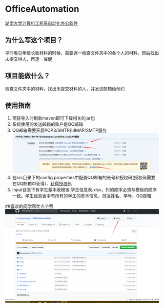 # OfficeAutomation
[湖南大学计算机工程系自动化办公软件](https://github.com/dengxiangjun/OfficeAutomation)
## 为什么写这个项目？
平时看见年级长收材料的时候，需要逐一检查文件夹中的各个人的材料，然后找出未提交得人，再逐一催促
## 项目能做什么？
检查文件夹中的材料，找出未提交材料的人，并发送邮箱给他们

## 使用指南
1. 项目导入时刷新maven即可下载相关的jar包
2. 系统使用的发送邮箱的账户是QQ邮箱
3. QQ邮箱需要开启POP3/SMTP和IMAP/SMTP服务![](image/qq邮箱配置.png)
4. 在src目录下的config.properties中配置QQ邮箱的账号和授权码(授权码需要在QQ邮箱中获得)，[获得授权码](https://jingyan.baidu.com/article/fedf0737af2b4035ac8977ea.html)
5. input目录下有学生基本表模板:学生信息表.xlsx，列的顺序必须与模板的顺序一致。学生信息表中有所有的学生的基本信息，包括姓名、学号、QQ邮箱

##喜欢的同学帮忙点个赞
![](image/star指南.png)
